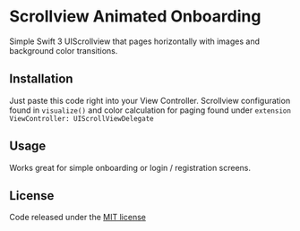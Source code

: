 # Scrollview Animated Onboarding

Simple Swift 3 UIScrollview that pages horizontally with images and background color transitions.

## Installation

Just paste this code right into your View Controller.
Scrollview configuration found in `visualize()` and color calculation for paging found under `extension ViewController: UIScrollViewDelegate`

## Usage

Works great for simple onboarding or login / registration screens.


## License

Code released under the <a href="">MIT license</a>
